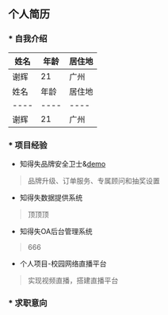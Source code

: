 ## 个人简历
### * 自我介绍
|姓名|年龄|居住地|
|----|----|----|
|谢辉|21|广州|
|姓名|年龄|居住地|
|----|----|----|
|谢辉|21|广州|
### * 项目经验
* 知得失品牌安全卫士&[demo](https://ipzds.cn/)
> 品牌升级、订单服务、专属顾问和抽奖设置
* 知得失数据提供系统
> 顶顶顶
* 知得失OA后台管理系统
> 666
* 个人项目-校园网络直播平台
> 实现视频直播，搭建直播平台
### * 求职意向
